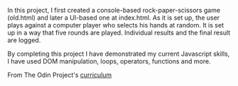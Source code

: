 In this project, I first created a console-based rock-paper-scissors game (old.html) and later a UI-based one at index.html. As it is set up, the user plays against a computer player who selects his hands at random. It is set up in a way that five rounds are played. Individual results and the final result are logged. 

By completing this project I have demonstrated my current Javascript skills, I have used DOM manipulation, loops, operators, functions and more. 

From The Odin Project's [curriculum](https://www.theodinproject.com/courses/web-development-101/lessons/rock-paper-scissors)
